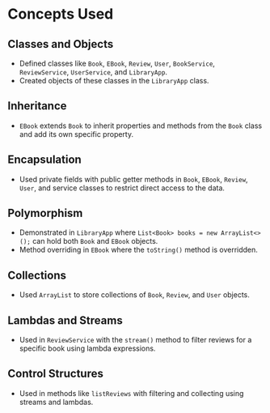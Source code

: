 
# Concepts Used

## Classes and Objects
- Defined classes like `Book`, `EBook`, `Review`, `User`, `BookService`, `ReviewService`, `UserService`, and `LibraryApp`.
- Created objects of these classes in the `LibraryApp` class.

## Inheritance
- `EBook` extends `Book` to inherit properties and methods from the `Book` class and add its own specific property.

## Encapsulation
- Used private fields with public getter methods in `Book`, `EBook`, `Review`, `User`, and service classes to restrict direct access to the data.

## Polymorphism
- Demonstrated in `LibraryApp` where `List<Book> books = new ArrayList<>();` can hold both `Book` and `EBook` objects.
- Method overriding in `EBook` where the `toString()` method is overridden.


## Collections
- Used `ArrayList` to store collections of `Book`, `Review`, and `User` objects.

## Lambdas and Streams
- Used in `ReviewService` with the `stream()` method to filter reviews for a specific book using lambda expressions.

## Control Structures
- Used in methods like `listReviews` with filtering and collecting using streams and lambdas.
